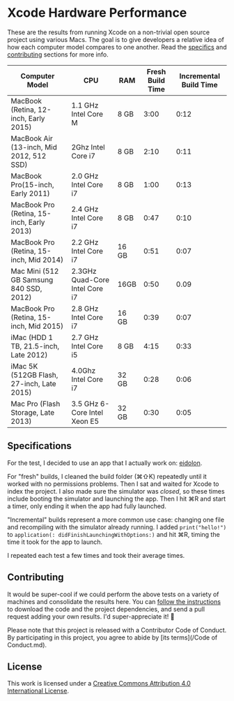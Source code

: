 Xcode Hardware Performance
==========================

These are the results from running Xcode on a non-trivial open source project using various Macs. The goal is to give developers a relative idea of how each computer model compares to one another. Read the [specifics](#specifications) and [contributing](#contributing) sections for more info.

Computer Model | CPU | RAM | Fresh Build Time | Incremental Build Time |
-------------- | --- | --- | ---------------- | ---------------------- |
MacBook (Retina, 12-inch, Early 2015) | 1.1 GHz Intel Core M | 8 GB | 3:00 | 0:12
MacBook Air (13-inch, Mid 2012, 512 SSD) | 2Ghz Intel Core i7 | 8 GB | 2:10 | 0:11
MacBook Pro(15-inch, Early 2011) | 2.0 GHz Intel Core i7 | 8 GB | 1:00 | 0:13
MacBook Pro (Retina, 15-inch, Early 2013) | 2.4 GHz Intel Core i7 | 8 GB | 0:47 | 0:10
MacBook Pro (Retina, 15-inch, Mid 2014) | 2.2 GHz Intel Core i7 | 16 GB | 0:51 | 0:07
Mac Mini (512 GB Samsung 840 SSD, 2012) | 2.3GHz Quad-Core Intel Core i7 | 16GB | 0:50 | 0.09
MacBook Pro (Retina, 15-inch, Mid 2015) | 2.8 GHz Intel Core i7 | 16 GB | 0:39 | 0:07
iMac (HDD 1 TB, 21.5-inch, Late 2012) | 2.7 GHz Intel Core i5 | 8 GB | 4:15 | 0:33
iMac 5K (512GB Flash, 27-inch, Late 2015) | 4.0Ghz Intel Core i7 | 32 GB | 0:28 | 0:06|
Mac Pro (Flash Storage, Late 2013) | 3.5 GHz 6-Core Intel Xeon E5 | 32 GB | 0:30 | 0:05



Specifications
--------------

For the test, I decided to use an app that I actually work on: [eidolon](https://github.com/artsy/eidolon). 

For "fresh" builds, I cleaned the build folder (⌘⇧K) repeatedly until it worked with no permissions problems. Then I sat and waited for Xcode to index the project. I also made sure the simulator was _closed_, so these times include booting the simulator and launching the app. Then I hit ⌘R and start a timer, only ending it when the app had fully launched.

"Incremental" builds represent a more common use case: changing one file and recompiling with the simulator already running. I added `print("hello!")` to `application(: didFinishLaunchingWithOptions:)` and hit ⌘R, timing the time it took for the app to launch. 

I repeated each test a few times and took their average times. 

Contributing
------------

It would be super-cool if we could perform the above tests on a variety of machines and consolidate the results here. You can [follow the instructions](https://github.com/artsy/eidolon#downloading-the-code) to download the code and the project dependencies, and send a pull request adding your own results. I'd super-appreciate it! :bow:

Please note that this project is released with a Contributor Code of Conduct. By participating in this project, you agree to abide by [its terms](/Code of Conduct.md).

License
-------

This work is licensed under a [Creative Commons Attribution 4.0 International License](http://creativecommons.org/licenses/by/4.0/).
